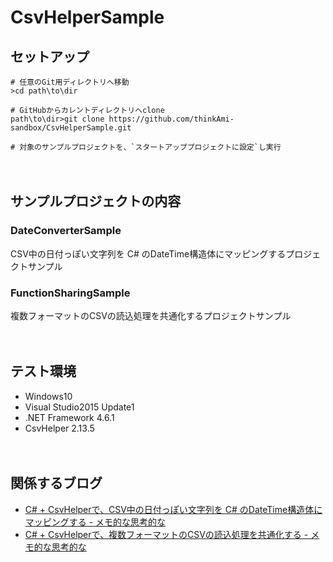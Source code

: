 # CsvHelperSample

## セットアップ
```
# 任意のGit用ディレクトリへ移動
>cd path\to\dir

# GitHubからカレントディレクトリへclone
path\to\dir>git clone https://github.com/thinkAmi-sandbox/CsvHelperSample.git

# 対象のサンプルプロジェクトを、`スタートアッププロジェクトに設定`し実行
```

　  
## サンプルプロジェクトの内容
### DateConverterSample
CSV中の日付っぽい文字列を C# のDateTime構造体にマッピングするプロジェクトサンプル

### FunctionSharingSample
複数フォーマットのCSVの読込処理を共通化するプロジェクトサンプル

　  
## テスト環境

- Windows10
- Visual Studio2015 Update1
- .NET Framework 4.6.1
- CsvHelper 2.13.5

　  
## 関係するブログ

- [C# + CsvHelperで、CSV中の日付っぽい文字列を C# のDateTime構造体にマッピングする - メモ的な思考的な](http://thinkami.hatenablog.com/entry/2016/02/07/071348)
- [C# + CsvHelperで、複数フォーマットのCSVの読込処理を共通化する - メモ的な思考的な](http://thinkami.hatenablog.com/entry/2016/02/10/053945)